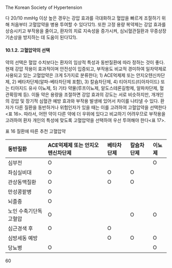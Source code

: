 The Korean Society of Hypertension

다 20/10 mmHg 이상 높은 경우는 강압 효과를 극대화하고 혈압을 빠르게 조절하기 위해 처음부터 고혈압약을 병용 투여할 수 있다121). 또한 고정 용량 복약제는 강압 효과를 상승시키고 부작용을 줄이고, 환자의 치료 지속성을 증가시켜, 심뇌혈관질환과 무증상장기손상을 방지하는 데 도움이 된다121).

#### 10.1.2. 고혈압약의 선택
약의 선택은 혈압 수치보다는 환자의 임상적 특성과 동반질환에 따라 정하는 것이 좋다. 현재 강압 작용이 효과적이며 안전성이 입증되고, 부작용도 비교적 경미하여 일차약제로 사용되고 있는 고혈압약은 크게 5가지로 분류한다; 1) ACE억제제 또는 안지오텐신차단제, 2) 베타차단제(알파-베타차단제 포함), 3) 칼슘차단제, 4) 티아지드(티아자이드) 또는 티아지드 유사 이뇨제, 5) 기타 약물(루프이뇨제, 알도스테론길항제, 알파차단제, 혈관확장제 등). 이들 약은 용량을 조절하면 강압 효과의 강도는 서로 비슷하지만, 개개인의 강압 및 장기적 심혈관 예방 효과와 부작용 발생에 있어서 차이를 나타낼 수 있다. 환자가 다른 질환을 동반하거나 위험인자가 있을 때는 이를 고려하여 고혈압약을 선택한다<표 16>. 따라서, 어떤 약이 다른 약에 더 우위에 있다고 비교하기 어려우므로 부작용을 고려하여 환자 개인의 특성에 맞도록 고혈압약을 선택하여 우선 투여해야 한다<표 17>.

표 16 질환에 따른 추천 고혈압약

| 동반질환 | ACE억제제 또는 안지오텐신차단제 | 베타차단제 | 칼슘차단제 | 이뇨제 |
| :------- | :-------------------------- | :--------- | :--------- | :----- |
| 심부전 | O                           |            |            | O      |
| 좌심실비대 | O                           | O          | O          |        |
| 관상동맥질환 | O                           | O          | O          |        |
| 만성콩팥병 | O                           |            |            |        |
| 뇌졸중   | O                           |            |            |        |
| 노인 수축기단독고혈압 | O                           |            | O          | O      |
| 심근경색 후 | O                           | O          |            |        |
| 심방세동 예방 |                             | O          | O          | O      |
| 당뇨병   | O                           |            |            | O      |

<PAGE>60